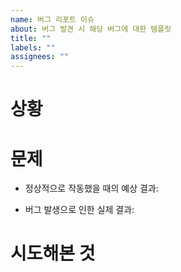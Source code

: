```yaml
---
name: 버그 리포트 이슈
about: 버그 발견 시 해당 버그에 대한 템플릿
title: ""
labels: ""
assignees: ""
---
```


# 상황

<!-- 어떤 상황에서 발생한 버그인지 설명해주세요 -->

# 문제

<!-- 어떤 버그가 발생했는지 버그의 내용을 설명해주세요 -->
<!-- 정상적으로 작동했을 때의 '예상 결과'와 버그로 인해 발생한 '실제 결과'를 알려주세요 -->

-   정상적으로 작동했을 때의 예상 결과:

-   버그 발생으로 인한 실제 결과:

# 시도해본 것

<!-- 무엇을 시도했는지 설명해주세요 -->
